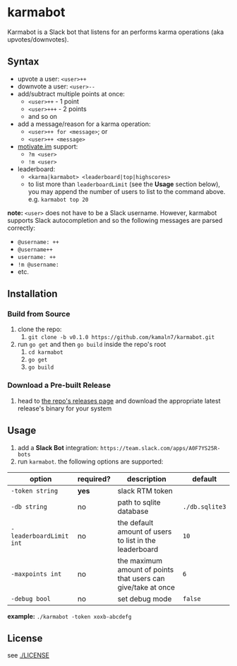 # karmabot

Karmabot is a Slack bot that listens for an performs karma operations (aka upvotes/downvotes).

## Syntax

- upvote a user: `<user>++`
- downvote a user: `<user>--`
- add/subtract multiple points at once:
  - `<user>++` - 1 point
  - `<user>+++` - 2 points
  - and so on
- add a message/reason for a karma operation:
  - `<user>++ for <message>`; or
  - `<user>++ <message>`
- [motivate.im](http://motivate.im/) support:
  - `?m <user>`
  - `!m <user>`
- leaderboard:
  - `<karma|karmabot> <leaderboard|top|highscores>`
  - to list more than `leaderboardLimit` (see the **Usage** section below), you may append the number of users to list to the command above. e.g. `karmabot top 20`


**note:** `<user>` does not have to be a Slack username. However, karmabot supports Slack autocompletion and so the following messages are parsed correctly:

- `@username: ++`
- `@username++`
- `username: ++`
- `!m @username: `
- etc.

## Installation

### Build from Source

1. clone the repo:
    1. `git clone -b v0.1.0 https://github.com/kamaln7/karmabot.git`
2. run `go get` and then `go build` inside the repo's root
    1. `cd karmabot`
    1. `go get`
    1. `go build`

### Download a Pre-built Release

1. head to [the repo's releases page](https://github.com/kamaln7/karmabot/releases) and download the appropriate latest release's binary for your system

## Usage

1. add a **Slack Bot** integration: `https://team.slack.com/apps/A0F7YS25R-bots` 
2. run `karmabot`. the following options are supported:


| option                  | required? | description                              | default        |
| ----------------------- | --------- | ---------------------------------------- | -------------- |
| `-token string`         | **yes**   | slack RTM token                          |                |
| `-db string`            | no        | path to sqlite database                  | `./db.sqlite3` |
| `-leaderboardLimit int` | no        | the default amount of users to list in the leaderboard | `10`           |
| `-maxpoints int`        | no        | the maximum amount of points that users can give/take at once | `6`            |
| `-debug bool`        | no        | set debug mode | `false`            |

**example:** `./karmabot -token xoxb-abcdefg`

## License

see [./LICENSE](/LICENSE)
